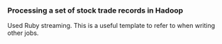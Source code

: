 ### Processing a set of stock trade records in Hadoop

Used Ruby streaming.  This is a useful template to refer to when writing other jobs.
